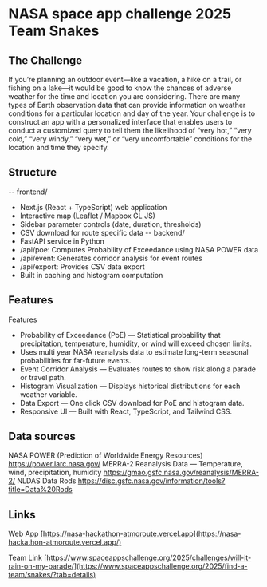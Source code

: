 # NASA space app challenge 2025 Team Snakes

## The Challenge
If you’re planning an outdoor event—like a vacation, a hike on a trail, or fishing on a lake—it would be good to know the chances of adverse weather for the time and location you are considering. There are many types of Earth observation data that can provide information on weather conditions for a particular location and day of the year. Your challenge is to construct an app with a personalized interface that enables users to conduct a customized query to tell them the likelihood of “very hot,” “very cold,” “very windy,” “very wet,” or “very uncomfortable” conditions for the location and time they specify.

## Structure
 -- frontend/
- Next.js (React + TypeScript) web application
- Interactive map (Leaflet / Mapbox GL JS)
- Sidebar parameter controls (date, duration, thresholds)
- CSV download for route specific data
-- backend/
- FastAPI service in Python
- /api/poe: Computes Probability of Exceedance using NASA POWER data
- /api/event: Generates corridor analysis for event routes
- /api/export: Provides CSV data export
- Built in caching and histogram computation

## Features
Features
- Probability of Exceedance (PoE) — Statistical probability that precipitation, temperature, humidity, or wind will exceed chosen limits.
- Uses multi year NASA reanalysis data to estimate long-term seasonal probabilities for far-future events.
- Event Corridor Analysis — Evaluates routes to show risk along a parade or travel path.
- Histogram Visualization — Displays historical distributions for each weather variable.
- Data Export — One click CSV download for PoE and histogram data.
- Responsive UI — Built with React, TypeScript, and Tailwind CSS.

## Data sources
NASA POWER (Prediction of Worldwide Energy Resources)
https://power.larc.nasa.gov/
MERRA-2 Reanalysis Data — Temperature, wind, precipitation, humidity
https://gmao.gsfc.nasa.gov/reanalysis/MERRA-2/
NLDAS Data Rods
https://disc.gsfc.nasa.gov/information/tools?title=Data%20Rods

## Links
Web App 
[https://nasa-hackathon-atmoroute.vercel.app](https://nasa-hackathon-atmoroute.vercel.app/)

Team Link
[https://www.spaceappschallenge.org/2025/challenges/will-it-rain-on-my-parade/](https://www.spaceappschallenge.org/2025/find-a-team/snakes/?tab=details)
